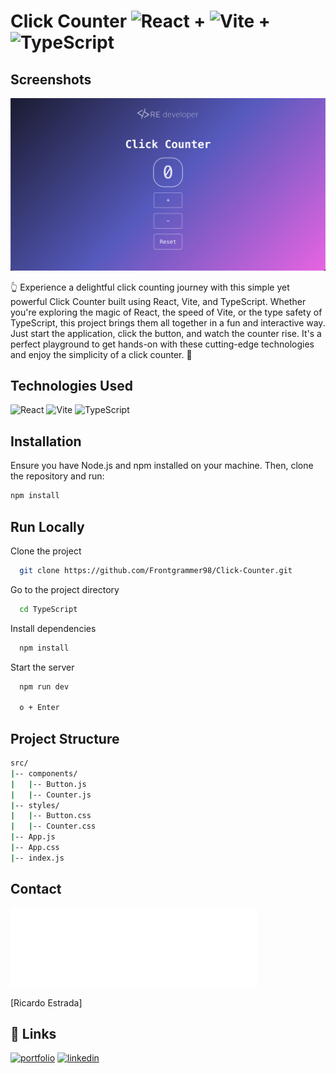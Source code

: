 
# Click Counter ![React](https://img.shields.io/badge/React-61DAFB?style=for-the-badge&logo=react&logoColor=white) + ![Vite](https://img.shields.io/badge/Vite-646CFF?style=for-the-badge&logo=vite&logoColor=white) + ![TypeScript](https://img.shields.io/badge/TypeScript-007ACC?style=for-the-badge&logo=typescript&logoColor=white) 

## Screenshots

![Click Counter](./screenshots/click-counter-screenshot.png)

👆 Experience a delightful click counting journey with this simple yet powerful Click Counter built using React, Vite, and TypeScript. Whether you're exploring the magic of React, the speed of Vite, or the type safety of TypeScript, this project brings them all together in a fun and interactive way. Just start the application, click the button, and watch the counter rise. It's a perfect playground to get hands-on with these cutting-edge technologies and enjoy the simplicity of a click counter. 🚀



## Technologies Used

![React](https://img.shields.io/badge/React-61DAFB?style=for-the-badge&logo=react&logoColor=white)
![Vite](https://img.shields.io/badge/Vite-646CFF?style=for-the-badge&logo=vite&logoColor=white)
![TypeScript](https://img.shields.io/badge/TypeScript-007ACC?style=for-the-badge&logo=typescript&logoColor=white)

## Installation


Ensure you have Node.js and npm installed on your machine. Then, clone the repository and run:

```bash
npm install
```

## Run Locally

Clone the project

```bash
  git clone https://github.com/Frontgrammer98/Click-Counter.git
```

Go to the project directory

```bash
  cd TypeScript
```

Install dependencies

```bash
  npm install
```

Start the server

```bash
  npm run dev

  o + Enter
```


## Project Structure
```bash
src/
|-- components/
|   |-- Button.js
|   |-- Counter.js
|-- styles/
|   |-- Button.css
|   |-- Counter.css
|-- App.js
|-- App.css
|-- index.js
```
## Contact

![RE Developer](./screenshots/relogo.png)

[Ricardo Estrada]

## 🔗 Links
[![portfolio](https://img.shields.io/badge/my_portfolio-000?style=for-the-badge&logo=ko-fi&logoColor=white)](https://github.com/Frontgrammer98/Frontgrammer98)
[![linkedin](https://img.shields.io/badge/linkedin-0A66C2?style=for-the-badge&logo=linkedin&logoColor=white)](https://www.linkedin.com/in/ricardo-estrada-b433b71a7/)





